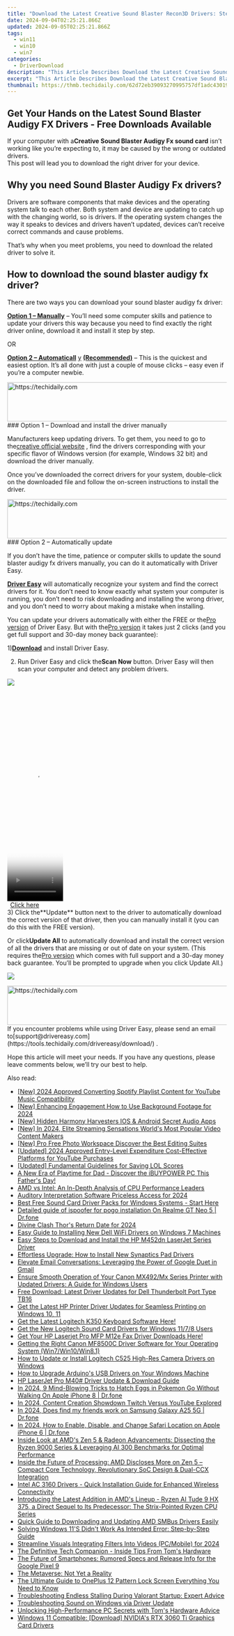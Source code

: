 ```yaml
---
title: "Download the Latest Creative Sound Blaster Recon3D Drivers: Step-by-Step Guide"
date: 2024-09-04T02:25:21.866Z
updated: 2024-09-05T02:25:21.866Z
tags:
  - win11
  - win10
  - win7
categories:
  - DriverDownload
description: "This Article Describes Download the Latest Creative Sound Blaster Recon3D Drivers: Step-by-Step Guide"
excerpt: "This Article Describes Download the Latest Creative Sound Blaster Recon3D Drivers: Step-by-Step Guide"
thumbnail: https://thmb.techidaily.com/62d72eb39093270995757df1adc43019ed0e362b73decee245e264928d768a5a.jpg
---
```


## Get Your Hands on the Latest Sound Blaster Audigy FX Drivers - Free Downloads Available

If your computer with a**Creative Sound Blaster Audigy Fx sound card** isn’t working like you’re expecting to, it may be caused by the wrong or outdated drivers.  
 This post will lead you to download the right driver for your device.

## Why you need Sound Blaster Audigy Fx drivers?

 Drivers are software components that make devices and the operating system talk to each other. Both system and device are updating to catch up with the changing world, so is drivers. If the operating system changes the way it speaks to devices and drivers haven’t updated, devices can’t receive correct commands and cause problems.

 That’s why when you meet problems, you need to download the related driver to solve it.

## How to download the sound blaster audigy fx driver?

There are two ways you can download your sound blaster audigy fx driver:

[**Option 1 – Manually**](https://tools.techidaily.com/drivereasy/download/) – You’ll need some computer skills and patience to update your drivers this way because you need to find exactly the right driver online, download it and install it step by step.

OR

**[Option 2 – Automaticall](https://tools.techidaily.com/drivereasy/download/)** [y](https://tools.techidaily.com/drivereasy/download/) **[(Recommended)](https://tools.techidaily.com/drivereasy/download/)**  – This is the quickest and easiest option. It’s all done with just a couple of mouse clicks – easy even if you’re a computer newbie.

<!-- affiliate ads begin -->
<a href="https://appsumo.8odi.net/c/5597632/2105874/7443" target="_top" id="2105874">
  <img src="//a.impactradius-go.com/display-ad/7443-2105874" border="0" alt="https://techidaily.com" width="728" height="90"/>
</a>
<img height="0" width="0" src="https://appsumo.8odi.net/i/5597632/2105874/7443" style="position:absolute;visibility:hidden;" border="0" />
<!-- affiliate ads end -->
### Option 1 – Download and install the driver manually

 Manufacturers keep updating drivers. To get them, you need to go to the[creative official website](https://support.creative.com/Products/ProductDetails.aspx?catID=1&CatName=Sound+Blaster&prodID=21690&prodName=Sound+Blaster+Audigy+Fx) , find the drivers corresponding with your specific flavor of Windows version (for example, Windows 32 bit) and download the driver manually.

 Once you’ve downloaded the correct drivers for your system, double-click on the downloaded file and follow the on-screen instructions to install the driver.

<!-- affiliate ads begin -->
<a href="https://appsumo.8odi.net/c/5597632/2118326/7443" target="_top" id="2118326">
  <img src="//a.impactradius-go.com/display-ad/7443-2118326" border="0" alt="https://techidaily.com" width="728" height="90"/>
</a>
<img height="0" width="0" src="https://appsumo.8odi.net/i/5597632/2118326/7443" style="position:absolute;visibility:hidden;" border="0" />
<!-- affiliate ads end -->
### Option 2 – Automatically update

 If you don’t have the time, patience or computer skills to update the sound blaster audigy fx drivers manually, you can do it automatically with Driver Easy.

[**Driver Easy**](https://tools.techidaily.com/drivereasy/download/) will automatically recognize your system and find the correct drivers for it. You don’t need to know exactly what system your computer is running, you don’t need to risk downloading and installing the wrong driver, and you don’t need to worry about making a mistake when installing.

 You can update your drivers automatically with either the FREE or the[Pro version](https://tools.techidaily.com/drivereasy/download/) of Driver Easy. But with the[Pro version](https://tools.techidaily.com/drivereasy/download/) it takes just 2 clicks (and you get full support and 30-day money back guarantee):

 1)[**Download**](https://tools.techidaily.com/drivereasy/download/) and install Driver Easy.

 2) Run Driver Easy and click the**Scan Now** button. Driver Easy will then scan your computer and detect any problem drivers.

![](https://images.drivereasy.com/wp-content/uploads/2019/06/s2.jpg)

<!-- affiliate ads begin -->
<span id="1975562">
					<video width="128" height="480" style="cursor:pointer"
           poster="//a.impactradius-go.com/display-clicktoplayimage/1975562.png"
           onclick="if(!this.playClicked){this.play();this.setAttribute('controls',true);this.playClicked=true;}">
	   <source src="//a.impactradius-go.com/display-ad/22993-1975562">
	   <img src="//a.impactradius-go.com/display-clicktoplayimage/1975562.png" style="border: none; height: 100%; width: 100%; object-fit: contain">
	</video>
	<div style="width:80px;text-align:center"><a href="javascript:window.open(decodeURIComponent('https%3A%2F%2Fhomestyler.sjv.io%2Fc%2F5597632%2F1975562%2F22993'), '_blank');void(0);">Click here</a></div>
</span>
<img height="0" width="0" src="https://imp.pxf.io/i/5597632/1975562/22993" style="position:absolute;visibility:hidden;" border="0" />
<!-- affiliate ads end -->
 3) Click the**Update** button next to the driver to automatically download the correct version of that driver, then you can manually install it (you can do this with the FREE version).

 Or click**Update All** to automatically download and install the correct version of all the drivers that are missing or out of date on your system. (This requires the[Pro version](https://tools.techidaily.com/drivereasy/download/) which comes with full support and a 30-day money back guarantee. You’ll be prompted to upgrade when you click Update All.)  

![](https://images.drivereasy.com/wp-content/uploads/2019/06/s1-1.jpg)

<!-- affiliate ads begin -->
<a href="https://laganoo.pxf.io/c/5597632/1528688/16446" target="_top" id="1528688">
  <img src="//a.impactradius-go.com/display-ad/16446-1528688" border="0" alt="https://techidaily.com" width="728" height="90"/>
</a>
<img height="0" width="0" src="https://laganoo.pxf.io/i/5597632/1528688/16446" style="position:absolute;visibility:hidden;" border="0" />
<!-- affiliate ads end -->
 If you encounter problems while using Driver Easy, please send an email to[support@drivereasy.com](https://tools.techidaily.com/drivereasy/download/) .

 Hope this article will meet your needs. If you have any questions, please leave comments below, we’ll try our best to help.

<ins class="adsbygoogle"
     style="display:block"
     data-ad-format="autorelaxed"
     data-ad-client="ca-pub-7571918770474297"
     data-ad-slot="1223367746"></ins>



<ins class="adsbygoogle"
     style="display:block"
     data-ad-client="ca-pub-7571918770474297"
     data-ad-slot="8358498916"
     data-ad-format="auto"
     data-full-width-responsive="true"></ins>

<span class="atpl-alsoreadstyle">Also read:</span>
<div><ul>
<li><a href="https://facebook-video-share.techidaily.com/new-2024-approved-converting-spotify-playlist-content-for-youtube-music-compatibility/"><u>[New] 2024 Approved  Converting Spotify Playlist Content for YouTube Music Compatibility</u></a></li>
<li><a href="https://fox-helps.techidaily.com/new-enhancing-engagement-how-to-use-background-footage-for-2024/"><u>[New] Enhancing Engagement  How to Use Background Footage for 2024</u></a></li>
<li><a href="https://remote-screen-capture.techidaily.com/new-hidden-harmony-harvesters-ios-and-android-secret-audio-apps/"><u>[New] Hidden Harmony Harvesters  IOS & Android Secret Audio Apps</u></a></li>
<li><a href="https://facebook-video-footage.techidaily.com/new-in-2024-elite-streaming-sensations-worlds-most-popular-video-content-makers/"><u>[New] In 2024, Elite Streaming Sensations  World's Most Popular Video Content Makers</u></a></li>
<li><a href="https://extra-support.techidaily.com/new-pro-free-photo-workspace-discover-the-best-editing-suites/"><u>[New] Pro Free Photo Workspace  Discover the Best Editing Suites</u></a></li>
<li><a href="https://facebook-record-videos.techidaily.com/updated-2024-approved-entry-level-expenditure-cost-effective-platforms-for-youtube-purchases/"><u>[Updated] 2024 Approved  Entry-Level Expenditure  Cost-Effective Platforms for YouTube Purchases</u></a></li>
<li><a href="https://screen-mirroring-recording.techidaily.com/updated-fundamental-guidelines-for-saving-lol-scores/"><u>[Updated] Fundamental Guidelines for Saving LOL Scores</u></a></li>
<li><a href="https://hardware-help.techidaily.com/a-new-era-of-playtime-for-dad-discover-the-ibuypower-pc-this-fathers-day/"><u>A New Era of Playtime for Dad - Discover the iBUYPOWER PC This Father's Day!</u></a></li>
<li><a href="https://hardware-help.techidaily.com/amd-vs-intel-an-in-depth-analysis-of-cpu-performance-leaders/"><u>AMD vs Intel: An In-Depth Analysis of CPU Performance Leaders</u></a></li>
<li><a href="https://extra-resources.techidaily.com/auditory-interpretation-software-priceless-access-for-2024/"><u>Auditory Interpretation Software  Priceless Access for 2024</u></a></li>
<li><a href="https://hardware-help.techidaily.com/1722957955281-best-free-sound-card-driver-packs-for-windows-systems-start-here/"><u>Best Free Sound Card Driver Packs for Windows Systems - Start Here</u></a></li>
<li><a href="https://pokemon-go-android.techidaily.com/detailed-guide-of-ispoofer-for-pogo-installation-on-realme-gt-neo-5-drfone-by-drfone-virtual-android/"><u>Detailed guide of ispoofer for pogo installation On Realme GT Neo 5 | Dr.fone</u></a></li>
<li><a href="https://screen-recording.techidaily.com/divine-clash-thors-return-date-for-2024/"><u>Divine Clash  Thor's Return Date for 2024</u></a></li>
<li><a href="https://hardware-help.techidaily.com/easy-guide-to-installing-new-dell-wifi-drivers-on-windows-7-machines/"><u>Easy Guide to Installing New Dell WiFi Drivers on Windows 7 Machines</u></a></li>
<li><a href="https://hardware-help.techidaily.com/easy-steps-to-download-and-install-the-hp-m452dn-laserjet-series-driver/"><u>Easy Steps to Download and Install the HP M452dn LaserJet Series Driver</u></a></li>
<li><a href="https://hardware-help.techidaily.com/effortless-upgrade-how-to-install-new-synaptics-pad-drivers/"><u>Effortless Upgrade: How to Install New Synaptics Pad Drivers</u></a></li>
<li><a href="https://techtrends.techidaily.com/elevate-email-conversations-leveraging-the-power-of-google-duet-in-gmail/"><u>Elevate Email Conversations: Leveraging the Power of Google Duet in Gmail</u></a></li>
<li><a href="https://hardware-help.techidaily.com/ensure-smooth-operation-of-your-canon-mx492mx-series-printer-with-updated-drivers-a-guide-for-windows-users/"><u>Ensure Smooth Operation of Your Canon MX492/Mx Series Printer with Updated Drivers: A Guide for Windows Users</u></a></li>
<li><a href="https://hardware-help.techidaily.com/free-download-latest-driver-updates-for-dell-thunderbolt-port-type-tb16/"><u>Free Download: Latest Driver Updates for Dell Thunderbolt Port Type TB16</u></a></li>
<li><a href="https://hardware-help.techidaily.com/get-the-latest-hp-printer-driver-updates-for-seamless-printing-on-windows-10-11/"><u>Get the Latest HP Printer Driver Updates for Seamless Printing on Windows 10, 11</u></a></li>
<li><a href="https://hardware-help.techidaily.com/1722954425985-get-the-latest-logitech-k350-keyboard-software-here/"><u>Get the Latest Logitech K350 Keyboard Software Here!</u></a></li>
<li><a href="https://hardware-help.techidaily.com/get-the-new-logitech-sound-card-drivers-for-windows-1178-users/"><u>Get the New Logitech Sound Card Drivers for Windows 11/7/8 Users</u></a></li>
<li><a href="https://hardware-help.techidaily.com/get-your-hp-laserjet-pro-mfp-m12e-fax-driver-downloads-here/"><u>Get Your HP Laserjet Pro MFP M12e Fax Driver Downloads Here!</u></a></li>
<li><a href="https://hardware-help.techidaily.com/getting-the-right-canon-mf8500c-driver-software-for-your-operating-system-win7win10win81/"><u>Getting the Right Canon MF8500C Driver Software for Your Operating System (Win7/Win10/Win8.1)</u></a></li>
<li><a href="https://hardware-help.techidaily.com/how-to-update-or-install-logitech-c525-high-res-camera-drivers-on-windows/"><u>How to Update or Install Logitech C525 High-Res Camera Drivers on Windows</u></a></li>
<li><a href="https://hardware-help.techidaily.com/how-to-upgrade-arduinos-usb-drivers-on-your-windows-machine/"><u>How to Upgrade Arduino's USB Drivers on Your Windows Machine</u></a></li>
<li><a href="https://hardware-help.techidaily.com/hp-laserjet-pro-m40-driver-update-and-download-guide/"><u>HP LaserJet Pro M40# Driver Update & Download Guide</u></a></li>
<li><a href="https://ios-pokemon-go.techidaily.com/in-2024-9-mind-blowing-tricks-to-hatch-eggs-in-pokemon-go-without-walking-on-apple-iphone-8-drfone-by-drfone-virtual-ios/"><u>In 2024, 9 Mind-Blowing Tricks to Hatch Eggs in Pokemon Go Without Walking On Apple iPhone 8 | Dr.fone</u></a></li>
<li><a href="https://extra-tips.techidaily.com/in-2024-content-creation-showdown-twitch-versus-youtube-explored/"><u>In 2024, Content Creation Showdown  Twitch Versus YouTube Explored</u></a></li>
<li><a href="https://location-social.techidaily.com/in-2024-does-find-my-friends-work-on-samsung-galaxy-a25-5g-drfone-by-drfone-virtual-android/"><u>In 2024, Does find my friends work on Samsung Galaxy A25 5G | Dr.fone</u></a></li>
<li><a href="https://iphone-location.techidaily.com/in-2024-how-to-enable-disable-and-change-safari-location-on-apple-iphone-6-drfone-by-drfone-virtual-ios/"><u>In 2024, How to Enable, Disable, and Change Safari Location on Apple iPhone 6 | Dr.fone</u></a></li>
<li><a href="https://hardware-help.techidaily.com/inside-look-at-amds-zen-5-and-radeon-advancements-dissecting-the-ryzen-9000-series-and-leveraging-ai-300-benchmarks-for-optimal-performance/"><u>Inside Look at AMD's Zen 5 & Radeon Advancements: Dissecting the Ryzen 9000 Series & Leveraging AI 300 Benchmarks for Optimal Performance</u></a></li>
<li><a href="https://hardware-help.techidaily.com/inside-the-future-of-processing-amd-discloses-more-on-zen-5-compact-core-technology-revolutionary-soc-design-and-dual-ccx-integration/"><u>Inside the Future of Processing: AMD Discloses More on Zen 5 – Compact Core Technology, Revolutionary SoC Design & Dual-CCX Integration</u></a></li>
<li><a href="https://hardware-help.techidaily.com/intel-ac-3160-drivers-quick-installation-guide-for-enhanced-wireless-connectivity/"><u>Intel AC 3160 Drivers - Quick Installation Guide for Enhanced Wireless Connectivity</u></a></li>
<li><a href="https://hardware-help.techidaily.com/introducing-the-latest-addition-in-amds-lineup-ryzen-ai-tude-9-hx-375-a-direct-sequel-to-its-predecessor-the-strix-pointed-ryzen-cpu-series/"><u>Introducing the Latest Addition in AMD's Lineup - Ryzen AI Tude 9 HX 375, a Direct Sequel to Its Predecessor: The Strix-Pointed Ryzen CPU Series</u></a></li>
<li><a href="https://hardware-help.techidaily.com/quick-guide-to-downloading-and-updating-amd-smbus-drivers-easily/"><u>Quick Guide to Downloading and Updating AMD SMBus Drivers Easily</u></a></li>
<li><a href="https://win-forum.techidaily.com/solving-windows-11s-didnt-work-as-intended-error-step-by-step-guide/"><u>Solving Windows 11'S Didn't Work As Intended Error: Step-by-Step Guide</u></a></li>
<li><a href="https://some-guidance.techidaily.com/streamline-visuals-integrating-filters-into-videos-pcmobile-for-2024/"><u>Streamline Visuals  Integrating Filters Into Videos (PC/Mobile) for 2024</u></a></li>
<li><a href="https://hardware-help.techidaily.com/the-definitive-tech-companion-inside-tips-from-toms-hardware/"><u>The Definitive Tech Companion - Inside Tips From Tom's Hardware</u></a></li>
<li><a href="https://techno-recovery.techidaily.com/the-future-of-smartphones-rumored-specs-and-release-info-for-the-google-pixel-9/"><u>The Future of Smartphones: Rumored Specs and Release Info for the Google Pixel 9</u></a></li>
<li><a href="https://tech-haven.techidaily.com/the-metaverse-not-yet-a-reality/"><u>The Metaverse: Not Yet a Reality</u></a></li>
<li><a href="https://easy-unlock-android.techidaily.com/the-ultimate-guide-to-oneplus-12-pattern-lock-screen-everything-you-need-to-know-by-drfone-android/"><u>The Ultimate Guide to OnePlus 12 Pattern Lock Screen Everything You Need to Know</u></a></li>
<li><a href="https://common-error.techidaily.com/troubleshooting-endless-stalling-during-valorant-startup-expert-advice/"><u>Troubleshooting Endless Stalling During Valorant Startup: Expert Advice</u></a></li>
<li><a href="https://driver-install.techidaily.com/troubleshooting-sound-on-windows-via-driver-update/"><u>Troubleshooting Sound on Windows via Driver Update</u></a></li>
<li><a href="https://hardware-help.techidaily.com/unlocking-high-performance-pc-secrets-with-toms-hardware-advice/"><u>Unlocking High-Performance PC Secrets with Tom's Hardware Advice</u></a></li>
<li><a href="https://hardware-help.techidaily.com/windows-11-compatible-download-nvidias-rtx-3060-ti-graphics-card-drivers/"><u>Windows 11 Compatible: [Download] NVIDIA's RTX 3060 Ti Graphics Card Drivers</u></a></li>
</ul></div>
